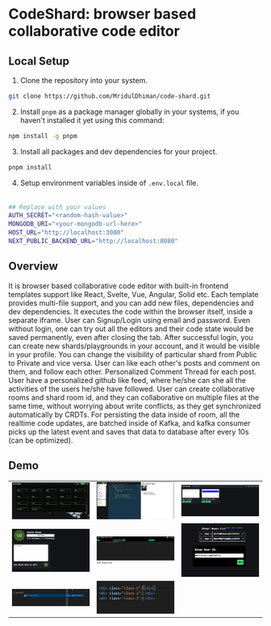 # CodeShard: browser based collaborative code editor

<!-- ## High Level Design

<img src="images/final high level design.png" alt="Image 1" /> -->

## Local Setup

1. Clone the repository into your system.

```bash
git clone https://github.com/MridulDhiman/code-shard.git
```

2. Install `pnpm` as a package manager globally in your systems, if you haven't installed it yet using this command:

```bash
npm install -g pnpm
```

3. Install all packages and dev dependencies for your project.

```bash
pnpm install
```

4. Setup environment variables inside of `.env.local` file.

```bash

## Replace with your values
AUTH_SECRET="<random-hash-value>"
MONGODB_URI="<your-mongodb-url-here>"
HOST_URL="http://localhost:3000"
NEXT_PUBLIC_BACKEND_URL="http://localhost:8080"
```

## Overview

It is browser based collaborative code editor with built-in frontend templates support like React, Svelte, Vue, Angular, Solid etc. Each template provides multi-file support, and you can add new files, dependencies and dev dependencies. It executes the code within the browser itself, inside a separate iframe. User can Signup/Login using email and password. Even without login, one can try out all the editors and their code state would be saved permanently, even after closing the tab. After successful login, you can create new shards/playgrounds in your account, and it would be visible in your profile. You can change the visibility of particular shard from Public to Private and vice versa. User can like each other's posts and comment on them, and follow each other. Personalized Comment Thread for each post. User have a personalized github like feed, where he/she can she all the activities of the users he/she have followed. User can create collaborative rooms and shard room id, and they can collaborative on multiple files at the same time, without worrying about write conflicts, as they get synchronized automatically by CRDTs. For persisting the data inside of room, all the realtime code updates, are batched inside of Kafka, and kafka consumer picks up the latest event and saves that data to database after every 10s (can be optimized).

## Demo

<table>
  <tr>
    <td><img src="images/image-10.png" alt="Image 1" width="200"/></td>
    <td><img src="images/shard.png" alt="Image 2" width="200"/></td>
    <td><img src="images/image-3.png" alt="Image 3" width="200"/></td>
  </tr>
  <tr>
    <td><img src="images/image-4.png" alt="Image 4" width="200"/></td>
    <td><img src="images/image-5.png" alt="Image 5" width="200"/></td>
    <td><img src="images/image-7.png" alt="Image 6" width="200"/></td>
  </tr>
  <tr>
    <td><img src="images/image-8.png" alt="Image 7" width="200"/></td>
    <td><img src="images/image-9.png" alt="Image 8" width="200"/></td>
    <td></td>
  </tr>
</table>
